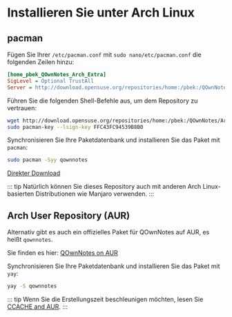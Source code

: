 # Installieren Sie unter Arch Linux

## pacman

Fügen Sie Ihrer `/etc/pacman.conf` mit `sudo nano/etc/pacman.conf` die folgenden Zeilen hinzu:

```ini
[home_pbek_QOwnNotes_Arch_Extra]
SigLevel = Optional TrustAll
Server = http://download.opensuse.org/repositories/home:/pbek:/QOwnNotes/Arch_Extra/$arch
```

Führen Sie die folgenden Shell-Befehle aus, um dem Repository zu vertrauen:

```bash
wget http://download.opensuse.org/repositories/home:/pbek:/QOwnNotes/Arch_Extra/x86_64/home_pbek_QOwnNotes_Arch_Extra.key -O - | sudo pacman-key --add -
sudo pacman-key --lsign-key FFC43FC94539B8B0
```

Synchronisieren Sie Ihre Paketdatenbank und installieren Sie das Paket mit `pacman`:

```bash
sudo pacman -Syy qownnotes
```

[Direkter Download](https://build.opensuse.org/package/binaries/home:pbek:QOwnNotes/desktop/Arch_Extra)

::: tip
Natürlich können Sie dieses Repository auch mit anderen Arch Linux-basierten Distributionen wie Manjaro verwenden.
:::

## Arch User Repository (AUR)

Alternativ gibt es auch ein offizielles Paket für QOwnNotes auf AUR, es heißt `qownnotes`.

Sie finden es hier: [QOwnNotes on AUR](https://aur.archlinux.org/packages/qownnotes)

Synchronisieren Sie Ihre Paketdatenbank und installieren Sie das Paket mit `yay`:

```bash
yay -S qownnotes
```

::: tip
Wenn Sie die Erstellungszeit beschleunigen möchten, lesen Sie [CCACHE and AUR](https://www.reddit.com/r/archlinux/comments/6vez44/a_small_tip_if_you_compile_from_aur/).
:::
